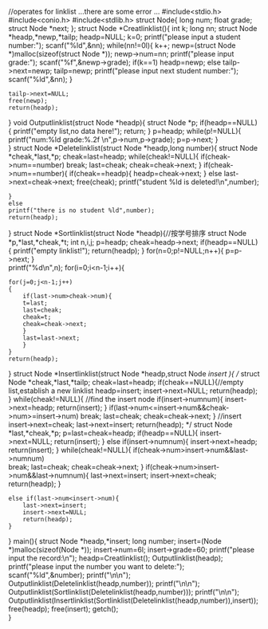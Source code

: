 //operates for linklist ...there are some error ...
#include<stdio.h>
#include<conio.h>
#include<stdlib.h>
struct Node{
	long num;
	float grade;
	struct Node *next;
};
struct Node *Creatlinklist(){
	int k;
	long nn;
	struct Node *headp,*newp,*tailp;
	headp=NULL;
	k=0;
	printf("please input a student number:");
	scanf("%ld",&nn);
	while(nn!=0l){
	    k++; 
		newp=(struct Node *)malloc(sizeof(struct Node *));
		newp->num=nn;
		printf("please input grade:");
		scanf("%f",&newp->grade);
		if(k==1)
			headp=newp;
		else
	     	tailp->next=newp;
		tailp=newp;
		printf("please input next student number:");
		scanf("%ld",&nn);
	}

	tailp->next=NULL;
	free(newp);
	return(headp);
} 
void Outputlinklist(struct Node *headp){
	struct Node *p;
	if(headp==NULL){
		printf("empty list,no data here!");
		return;
	}
	p=headp;
    while(p!=NULL){
    	printf("num:%ld grade:%.2f \n",p->num,p->grade);
    	p=p->next;
	}	
}
struct Node *Deletelinklist(struct Node *headp,long number){
	struct Node *cheak,*last,*p;
	cheak=last=headp;
	while(cheak!=NULL){
		if(cheak->num==number)
			break;
		last=cheak;
		cheak=cheak->next;
	}
	if(cheak->num==number){
		if(cheak==headp){
			headp=cheak->next;
		}
		else
		last->next=cheak->next;
		free(cheak);
		printf("student %ld is deleted!\n",number);
		
	}
	else
	printf("there is no student %ld",number);
	return(headp);
} 
struct Node *Sortlinklist(struct Node *headp){//按学号排序 
	struct Node *p,*last,*cheak,*t;
	int n,i,j;
	p=headp;
	cheak=headp->next;
	if(headp==NULL){
		printf("empty linklist!");
		return(headp);
	}
	for(n=0;p!=NULL;n++){
    	p=p->next;
	}	
	printf("%d\n",n);
	for(i=0;i<n-1;i++){
  
	for(j=0;j<n-1;j++) 
	{
		if(last->num>cheak->num){
	    t=last;	
		last=cheak;	
		cheak=t;
		cheak=cheak->next;
    	}
		last=last->next;
	    }
    }
	return(headp);	
}
struct Node *Insertlinklist(struct Node *headp,struct Node *insert ){
/*	struct Node *cheak,*last,*tailp;
	cheak=last=headp;
	if(cheak==NULL){//empty list,establish a new linklist
	headp=insert;
	insert->next=NULL;
	return(headp);
	}
    while(cheak!=NULL){
    	//find the insert node
    	if(insert->num<headp->num){
    		insert->next=headp;
    		return(insert);
		}
    	if(last->num<=insert->num&&cheak->num>=insert->num)
			break;
		last=cheak;
		cheak=cheak->next;
	}
	//insert
	insert->next=cheak; 
	last->next=insert;
	return(headp);
	*/
	struct Node *last,*cheak,*p;
	p=last=cheak=headp;
	if(headp==NULL){
		insert->next=NULL;
		return(insert);
	}
	else if(insert->num<headp->num){
		insert->next=headp;
		return(insert);
	}
	while(cheak!=NULL){
		if(cheak->num>insert->num&&last->num<insert->num)	
		break;
		last=cheak;
		cheak=cheak->next;
	} 
	if(cheak->num>insert->num&&last->num<insert->num){
		last->next=insert;
		insert->next=cheak;
		return(headp);
	}

	else if(last->num<insert->num){
		last->next=insert;
		insert->next=NULL;
		return(headp);
	}	 
}
main(){
struct Node *headp,*insert;
long number;
insert=(Node *)malloc(sizeof(Node *));
insert->num=6l;
insert->grade=60;
printf("please input the record:\n");
headp=Creatlinklist();
Outputlinklist(headp);
printf("please input the number you want to delete:");
scanf("%ld",&number);
printf("\n\n");
Outputlinklist(Deletelinklist(headp,number));
printf("\n\n");
Outputlinklist(Sortlinklist(Deletelinklist(headp,number)));
printf("\n\n");
Outputlinklist(Insertlinklist(Sortlinklist(Deletelinklist(headp,number)),insert));
free(headp);
free(insert); 
getch();	
}
